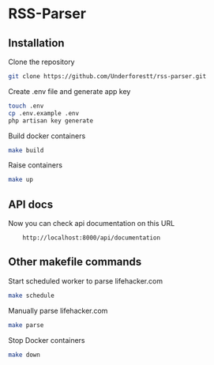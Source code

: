 # RSS-Parser
## Installation

Clone the repository
```bash
git clone https://github.com/Underforestt/rss-parser.git
```

Create .env file and generate app key
```bash
touch .env
cp .env.example .env
php artisan key generate

```

Build docker containers
```bash
make build
```

Raise containers
```bash
make up
```

## API docs
Now you can check api documentation on this URL
```http request
    http://localhost:8000/api/documentation
```

## Other makefile commands

Start scheduled worker to parse lifehacker.com
```bash
make schedule
```

Manually parse lifehacker.com
```bash
make parse
```

Stop Docker containers
```bash
make down
```
